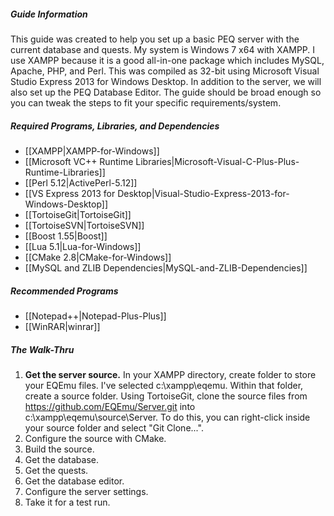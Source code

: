 ##### Guide Information
This guide was created to help you set up a basic PEQ server with the current database and quests. My system is Windows 7 x64 with XAMPP. I use XAMPP because it is a good all-in-one package which includes MySQL, Apache, PHP, and Perl. This was compiled as 32-bit using Microsoft Visual Studio Express 2013 for Windows Desktop. In addition to the server, we will also set up the PEQ Database Editor. The guide should be broad enough so you can tweak the steps to fit your specific requirements/system.

##### Required Programs, Libraries, and Dependencies
* [[XAMPP|XAMPP-for-Windows]]
* [[Microsoft VC++ Runtime Libraries|Microsoft-Visual-C-Plus-Plus-Runtime-Libraries]]
* [[Perl 5.12|ActivePerl-5.12]]
* [[VS Express 2013 for Desktop|Visual-Studio-Express-2013-for-Windows-Desktop]]
* [[TortoiseGit|TortoiseGit]]
* [[TortoiseSVN|TortoiseSVN]]
* [[Boost 1.55|Boost]]
* [[Lua 5.1|Lua-for-Windows]]
* [[CMake 2.8|CMake-for-Windows]]
* [[MySQL and ZLIB Dependencies|MySQL-and-ZLIB-Dependencies]]

##### Recommended Programs
* [[Notepad++|Notepad-Plus-Plus]]
* [[WinRAR|winrar]]

##### The Walk-Thru
1. **Get the server source.** In your XAMPP directory, create folder to store your EQEmu files. I've selected c:\xampp\eqemu. Within that folder, create a source folder. Using TortoiseGit, clone the source files from https://github.com/EQEmu/Server.git into c:\xampp\eqemu\source\Server. To do this, you can right-click inside your source folder and select "Git Clone...".
2. Configure the source with CMake.
3. Build the source.
4. Get the database.
5. Get the quests.
6. Get the database editor.
7. Configure the server settings.
8. Take it for a test run.